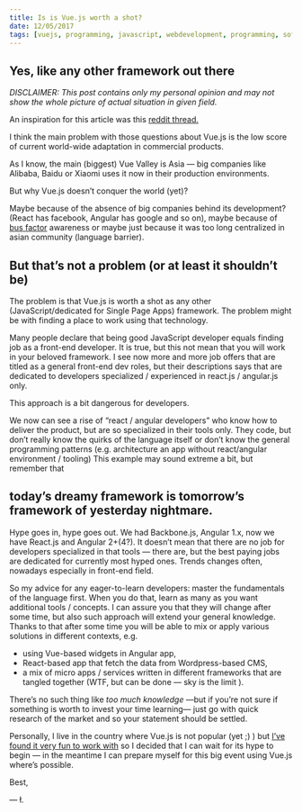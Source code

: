```yaml
---
title: Is is Vue.js worth a shot?
date: 12/05/2017
tags: [vuejs, programming, javascript, webdevelopment, programming, software]
---
```


## Yes, like any other framework out there

*DISCLAIMER: This post contains only my personal opinion and may not show the whole picture of actual situation in given field.*

An inspiration for this article was this [reddit thread.](https://www.reddit.com/r/javascript/comments/68f166/is_vuejs_worth_the_shot/)

I think the main problem with those questions about Vue.js is the low score of current world-wide adaptation in commercial products.

As I know, the main (biggest) Vue Valley is Asia — big companies like Alibaba, Baidu or Xiaomi uses it now in their production environments.

But why Vue.js doesn’t conquer the world (yet)?

Maybe because of the absence of big companies behind its development? (React has facebook, Angular has google and so on), maybe because of [bus factor](https://en.wikipedia.org/wiki/Bus_factor) awareness or maybe just because it was too long centralized in asian community (language barrier).

## But that’s not a problem (or at least it shouldn’t be)

The problem is that Vue.js is worth a shot as any other (JavaScript/dedicated for Single Page Apps) framework. The problem might be with finding a place to work using that technology.

Many people declare that being good JavaScript developer equals finding job as a front-end developer. It is true, but this not mean that you will work in your beloved framework. I see now more and more job offers that are titled as a general front-end dev roles, but their descriptions says that are dedicated to developers specialized / experienced in react.js / angular.js only.

This approach is a bit dangerous for developers.

We now can see a rise of “react / angular developers” who know how to deliver the product, but are so specialized in their tools only. They code, but don’t really know the quirks of the language itself or don’t know the general programming patterns (e.g. architecture an app without react/angular environment / tooling) This example may sound extreme a bit, but remember that

## today’s dreamy framework is tomorrow’s framework of yesterday nightmare.

Hype goes in, hype goes out. We had Backbone.js, Angular 1.x, now we have React.js and Angular 2+(4?). It doesn’t mean that there are no job for developers specialized in that tools — there are, but the best paying jobs are dedicated for currently most hyped ones. Trends changes often, nowadays especially in front-end field.

So my advice for any eager-to-learn developers: master the fundamentals of the language first. When you do that, learn as many as you want additional tools / concepts. I can assure you that they will change after some time, but also such approach will extend your general knowledge. Thanks to that after some time you will be able to mix or apply various solutions in different contexts, e.g.

* using Vue-based widgets in Angular app,
* React-based app that fetch the data from Wordpress-based CMS,
* a mix of micro apps / services written in different frameworks that are tangled together (WTF, but can be done — sky is the limit ).

There’s no such thing like  *too much knowledge* —but if you’re not sure if something is worth to invest your time learning— just go with quick research of the market and so your statement should be settled.

Personally, I live in the country where Vue.js is not popular (yet ;) ) but [I’ve found it very fun to work with](http://lukaszkups.net/2017/04/25/Thanks-to-Vue-js-I-ve-found-Frontend-Development-fun-again/) so I decided that I can wait for its hype to begin — in the meantime I can prepare myself for this big event using Vue.js where’s possible.

Best,

— ł.
